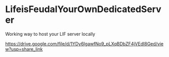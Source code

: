 # LifeisFeudalYourOwnDedicatedServer
Working way to host your LIF server locally

https://drive.google.com/file/d/1YDy6IgawfNo9_pLXqBDbZF4jVEdI8Ged/view?usp=share_link
